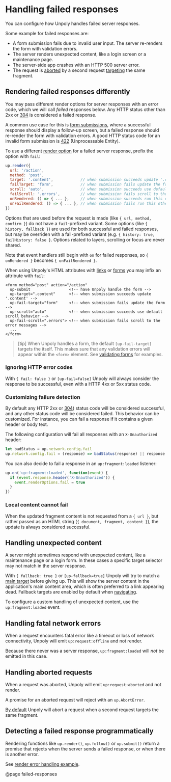 Handling failed responses
=========================

You can configure how Unpoly handles failed server responses.

Some example for failed responses are:

- A form submission fails due to invalid user input. The server re-renders the form with validation errors.
- The server renders unexpected content, like a login screen or a maintenance page.
- The server-side app crashes with an HTTP 500 server error.
- The request is [aborted](/aborting-requests) by a second request [targeting](/targeting-fragments) the same fragment.

## Rendering failed responses differently

You may pass different render options for server responses with an error code, which we will call *failed* responses below.
Any HTTP status other than 2xx or [304](/skipping-rendering#rendering-nothing) is considered a failed response.

A common use case for this is [form submissions](/up.form), where a successful response
should display a follow-up screen, but a failed response should re-render the form with validation errors.
A good HTTP status code for an invalid form submission is
[422](https://developer.mozilla.org/en-US/docs/Web/HTTP/Status/422) (Unprocessable Entity).

To use a different [render option](/up.render) for a failed server response,
prefix the option with `fail`:

```js
up.render({
  url: '/action',
  method: 'post',
  target: '.content',            // when submission succeeds update '.content'
  failTarget: 'form',            // when submission fails update the form
  scroll: 'auto',                // when submission succeeds use default scroll behavior
  failScroll: '.errors',         // when submission fails scroll to the error messages
  onRendered: () => { ... },     // when submission succeeds run this callback
  onFailRendered: () => { ... }, // when submission fails run this other callback
})
```

Options that are used before the request is made (like `{ url, method, confirm }`) do not
have a `fail`-prefixed variant.  Some options (like `{ history, fallback }`) are used for
both successful and failed responses, but may be overriden with a fail-prefixed variant
(e.g. `{ history: true, failHistory: false }`. Options related to layers, scrolling or focus are never shared.

Note that event handlers still begin with `on` for failed responses, so `{ onRendered }` becomes `{ onFailRendered }`.

When using Unpoly's HTML attributes with [links](/up.link) or [forms](/up.form)
you may infix an attribute with `fail`:

```text
<form method="post" action="/action"
  up-submit                 <!-- have Unpoly handle the form --> 
  up-target=".content"      <!-- when submission succeeds update '.content' -->
  up-fail-target="form"     <!-- when submission fails update the form -->
  up-scroll="auto"          <!-- when submission succeeds use default scroll behavior -->
  up-fail-scroll=".errors"> <!-- when submission fails scroll to the error messages -->
  ...
</form>
```

> [tip]
> When Unpoly handles a form, the default `[up-fail-target]` targets the itself.
> This makes sure that any validation errors will appear within the `<form>` element.
> See [validating forms](/validation) for examples.


### Ignoring HTTP error codes

With `{ fail: false }` or `[up-fail=false]` Unpoly will always consider the response
to be successful, even with a HTTP 4xx or 5xx status code.

### Customizing failure detection

By default any HTTP 2xx or [304](/skipping-rendering#rendering-nothing)) status code will be considered successful, and any other status code will be considered failed. This behavior can be customized. For instance, you can fail a response if it contains a given header or body text.

The following configuration will fail all responses with an `X-Unauthorized` header:

```js
let badStatus = up.network.config.fail
up.network.config.fail = (response) => badStatus(response) || response.header('X-Unauthorized')
```

You can also decide to fail a response in an `up:fragment:loaded` listener:

```js
up.on('up:fragment:loaded', function(event) {
  if (event.response.header('X-Unauthorized')) {
    event.renderOptions.fail = true
  }
})
```

### Local content cannot fail

When the updated fragment content is not requested from a `{ url }`, but rather passed as an
HTML string (`{ document, fragment, content }`), the update is always considered successful.


## Handling unexpected content

A server might sometimes respond with unexpected content, like a maintenance page or a
login form. In these cases a specific target selector may not match in the server response.

With `{ fallback: true }` or `[up-fallback=true]` Unpoly will try to match a [main target](/up-main)
before giving up. This will show the server content in the application's main content area,
which is often preferred to a link appearing dead. Fallback targets are enabled by default when [navigating](/navigation).

To configure a custom handling of unexpected content, use the `up:fragment:loaded` event.


## Handling fatal network errors

When a request encounters fatal error like a timeout or loss of network connectivity, Unpoly
will emit `up:request:offline` and not render.

Because there never was a server response, `up:fragment:loaded` will *not* be emitted in this case.


## Handling aborted requests

When a request was aborted, Unpoly will emit `up:request:aborted` and not render.

A promise for an aborted request will reject with an `up.AbortError`.

[By default](/up.render#options.abort) Unpoly will abort a request when a second request targets the same fragment.


## Detecting a failed response programmatically

Rendering functions like `up.render()`, `up.follow()` or `up.submit()` return a promise that rejects when the server
sends a failed response, or when there is another error.

See [render error handling example](/render-lifecycle#error-handling-example).


@page failed-responses

